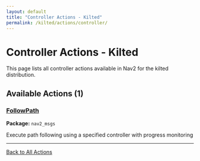 ```yaml
---
layout: default
title: "Controller Actions - Kilted"
permalink: /kilted/actions/controller/
---
```


# Controller Actions - Kilted

This page lists all controller actions available in Nav2 for the kilted distribution.

## Available Actions (1)


### [FollowPath](/actions/kilted/followpath.html)

**Package:** `nav2_msgs`

Execute path following using a specified controller with progress monitoring

---


[Back to All Actions](/kilted/actions/index.html)
